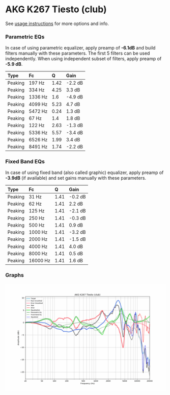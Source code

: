 # AKG K267 Tiesto (club)
See [usage instructions](https://github.com/jaakkopasanen/AutoEq#usage) for more options and info.

### Parametric EQs
In case of using parametric equalizer, apply preamp of **-6.1dB** and build filters manually
with these parameters. The first 5 filters can be used independently.
When using independent subset of filters, apply preamp of **-5.9 dB**.

| Type    | Fc      |    Q | Gain    |
|:--------|:--------|:-----|:--------|
| Peaking | 197 Hz  | 1.42 | -2.2 dB |
| Peaking | 334 Hz  | 4.25 | 3.3 dB  |
| Peaking | 1336 Hz | 1.6  | -4.9 dB |
| Peaking | 4099 Hz | 5.23 | 4.7 dB  |
| Peaking | 5472 Hz | 0.24 | 1.3 dB  |
| Peaking | 67 Hz   | 1.4  | 1.8 dB  |
| Peaking | 122 Hz  | 2.63 | -1.3 dB |
| Peaking | 5336 Hz | 5.57 | -3.4 dB |
| Peaking | 6526 Hz | 1.99 | 3.4 dB  |
| Peaking | 8491 Hz | 1.74 | -2.2 dB |

### Fixed Band EQs
In case of using fixed band (also called graphic) equalizer, apply preamp of **-3.9dB**
(if available) and set gains manually with these parameters.

| Type    | Fc       |    Q | Gain    |
|:--------|:---------|:-----|:--------|
| Peaking | 31 Hz    | 1.41 | -0.2 dB |
| Peaking | 62 Hz    | 1.41 | 2.2 dB  |
| Peaking | 125 Hz   | 1.41 | -2.1 dB |
| Peaking | 250 Hz   | 1.41 | -0.3 dB |
| Peaking | 500 Hz   | 1.41 | 0.9 dB  |
| Peaking | 1000 Hz  | 1.41 | -3.2 dB |
| Peaking | 2000 Hz  | 1.41 | -1.5 dB |
| Peaking | 4000 Hz  | 1.41 | 4.0 dB  |
| Peaking | 8000 Hz  | 1.41 | 0.5 dB  |
| Peaking | 16000 Hz | 1.41 | 1.6 dB  |

### Graphs
![](./AKG%20K267%20Tiesto%20(club).png)